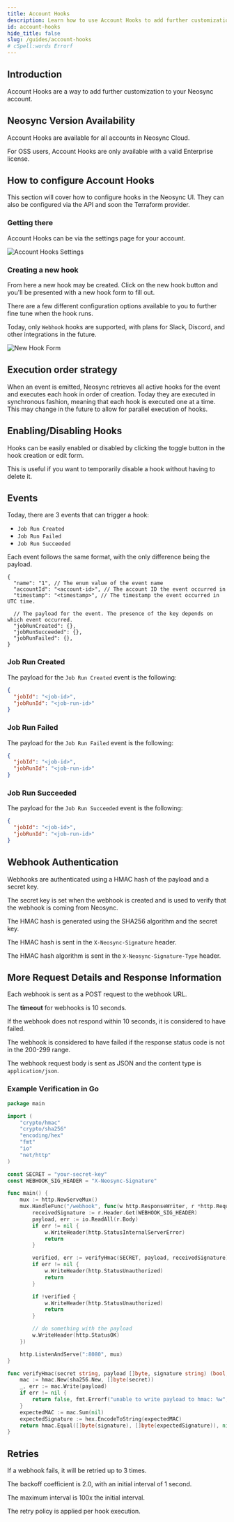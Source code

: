 ```yaml
---
title: Account Hooks
description: Learn how to use Account Hooks to add further customization to your Neosync account
id: account-hooks
hide_title: false
slug: /guides/account-hooks
# cSpell:words Errorf
---
```


## Introduction

Account Hooks are a way to add further customization to your Neosync account.

## Neosync Version Availability

Account Hooks are available for all accounts in Neosync Cloud.

For OSS users, Account Hooks are only available with a valid Enterprise license.

## How to configure Account Hooks

This section will cover how to configure hooks in the Neosync UI.
They can also be configured via the API and soon the Terraform provider.

### Getting there

Account Hooks can be via the settings page for your account.

![Account Hooks Settings](/img/accounthooks/account-hooks-overview.png)

### Creating a new hook

From here a new hook may be created. Click on the new hook button and you'll be presented with a new hook form to fill out.

There are a few different configuration options available to you to further fine tune when the hook runs.

Today, only `Webhook` hooks are supported, with plans for Slack, Discord, and other integrations in the future.

![New Hook Form](/img/accounthooks/new-hook-form.png)

## Execution order strategy

When an event is emitted, Neosync retrieves all active hooks for the event and executes each hook in order of creation. Today they are executed in synchronous fashion, meaning that each hook is executed one at a time. This may change in the future to allow for parallel execution of hooks.

## Enabling/Disabling Hooks

Hooks can be easily enabled or disabled by clicking the toggle button in the hook creation or edit form.

This is useful if you want to temporarily disable a hook without having to delete it.

## Events

Today, there are 3 events that can trigger a hook:

- `Job Run Created`
- `Job Run Failed`
- `Job Run Succeeded`

Each event follows the same format, with the only difference being the payload.

```jsonc
{
  "name": "1", // The enum value of the event name
  "accountId": "<account-id>", // The account ID the event occurred in
  "timestamp": "<timestamp>", // The timestamp the event occurred in UTC time.

  // The payload for the event. The presence of the key depends on which event occurred.
  "jobRunCreated": {},
  "jobRunSucceeded": {},
  "jobRunFailed": {},
}
```

### Job Run Created

The payload for the `Job Run Created` event is the following:

```json
{
  "jobId": "<job-id>",
  "jobRunId": "<job-run-id>"
}
```

### Job Run Failed

The payload for the `Job Run Failed` event is the following:

```json
{
  "jobId": "<job-id>",
  "jobRunId": "<job-run-id>"
}
```

### Job Run Succeeded

The payload for the `Job Run Succeeded` event is the following:

```json
{
  "jobId": "<job-id>",
  "jobRunId": "<job-run-id>"
}
```

## Webhook Authentication

Webhooks are authenticated using a HMAC hash of the payload and a secret key.

The secret key is set when the webhook is created and is used to verify that the webhook is coming from Neosync.

The HMAC hash is generated using the SHA256 algorithm and the secret key.

The HMAC hash is sent in the `X-Neosync-Signature` header.

The HMAC hash algorithm is sent in the `X-Neosync-Signature-Type` header.

## More Request Details and Response Information

Each webhook is sent as a POST request to the webhook URL.

The **timeout** for webhooks is 10 seconds.

If the webhook does not respond within 10 seconds, it is considered to have failed.

The webhook is considered to have failed if the response status code is not in the 200-299 range.

The webhook request body is sent as JSON and the content type is `application/json`.

### Example Verification in Go

```go
package main

import (
	"crypto/hmac"
	"crypto/sha256"
	"encoding/hex"
	"fmt"
	"io"
	"net/http"
)

const SECRET = "your-secret-key"
const WEBHOOK_SIG_HEADER = "X-Neosync-Signature"

func main() {
	mux := http.NewServeMux()
	mux.HandleFunc("/webhook", func(w http.ResponseWriter, r *http.Request) {
		receivedSignature := r.Header.Get(WEBHOOK_SIG_HEADER)
		payload, err := io.ReadAll(r.Body)
		if err != nil {
			w.WriteHeader(http.StatusInternalServerError)
			return
		}

		verified, err := verifyHmac(SECRET, payload, receivedSignature)
		if err != nil {
			w.WriteHeader(http.StatusUnauthorized)
			return
		}

		if !verified {
			w.WriteHeader(http.StatusUnauthorized)
			return
		}

		// do something with the payload
		w.WriteHeader(http.StatusOK)
	})

	http.ListenAndServe(":8080", mux)
}

func verifyHmac(secret string, payload []byte, signature string) (bool, error) {
	mac := hmac.New(sha256.New, []byte(secret))
	_, err := mac.Write(payload)
	if err != nil {
		return false, fmt.Errorf("unable to write payload to hmac: %w", err)
	}
	expectedMAC := mac.Sum(nil)
	expectedSignature := hex.EncodeToString(expectedMAC)
	return hmac.Equal([]byte(signature), []byte(expectedSignature)), nil
}

```

## Retries

If a webhook fails, it will be retried up to 3 times.

The backoff coefficient is 2.0, with an initial interval of 1 second.

The maximum interval is 100x the initial interval.

The retry policy is applied per hook execution.
